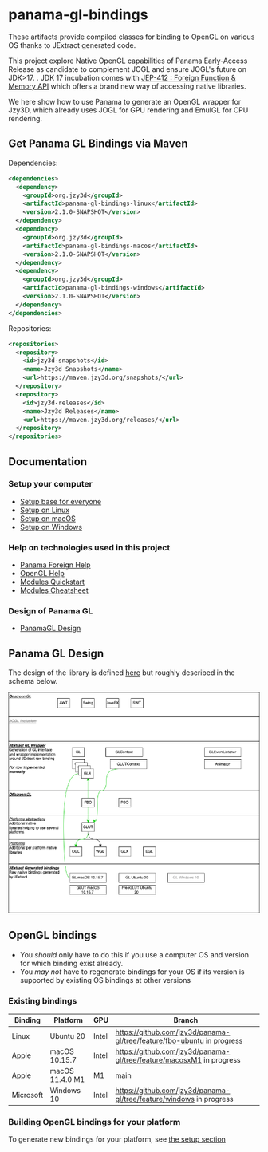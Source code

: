 # panama-gl-bindings

These artifacts provide compiled classes for binding to OpenGL on various OS thanks to JExtract generated code.


This project explore Native OpenGL capabilities of Panama Early-Access Release as candidate to complement JOGL and ensure JOGL's future on JDK>17.
.
JDK 17 incubation comes with [JEP-412 : Foreign Function & Memory API](https://openjdk.java.net/jeps/412) which offers a brand new way of accessing native libraries.

We here show how to use Panama to generate an OpenGL wrapper for Jzy3D, which already uses JOGL for GPU rendering and EmulGL for CPU rendering.

## Get Panama GL Bindings via Maven

Dependencies:
```xml
<dependencies>
  <dependency>
    <groupId>org.jzy3d</groupId>
    <artifactId>panama-gl-bindings-linux</artifactId>
    <version>2.1.0-SNAPSHOT</version>
  </dependency>
  <dependency>
    <groupId>org.jzy3d</groupId>
    <artifactId>panama-gl-bindings-macos</artifactId>
    <version>2.1.0-SNAPSHOT</version>
  </dependency>
  <dependency>
    <groupId>org.jzy3d</groupId>
    <artifactId>panama-gl-bindings-windows</artifactId>
    <version>2.1.0-SNAPSHOT</version>
  </dependency>
</dependencies>
```

Repositories:
```xml
<repositories>
  <repository>
    <id>jzy3d-snapshots</id>
    <name>Jzy3d Snapshots</name>
    <url>https://maven.jzy3d.org/snapshots/</url>
  </repository>
  <repository>
    <id>jzy3d-releases</id>
    <name>Jzy3d Releases</name>
    <url>https://maven.jzy3d.org/releases/</url>
  </repository>
</repositories>
```


## Documentation

### Setup your computer
* [Setup base for everyone](doc/setup/setup_everyone.md)
* [Setup on Linux](doc/setup/setup_ubuntu.md)
* [Setup on macOS](doc/setup/setup_macos.md)
* [Setup on Windows](doc/setup/setup_windows.md)

### Help on technologies used in this project
* [Panama Foreign Help](doc/Panama-Foreign-help.md)
* [OpenGL Help](doc/OpenGL-help.md)
* [Modules Quickstart](https://openjdk.java.net/projects/jigsaw/quick-start)
* [Modules Cheatsheet](https://github.com/tfesenko/Java-Modules-JPMS-CheatSheet)

### Design of Panama GL
* [PanamaGL Design](doc/PanamaGL-Design.md)

## Panama GL Design

The design of the library is defined [here](doc/PanamaGL-Design.md) but roughly described in the schema below.

<img src="doc/PanamaGL-Design.png"/>

## OpenGL bindings

* You _should_ only have to do this if you use a computer OS and version for which binding exist already.
* You _may not_ have to regenerate bindings for your OS if its version is supported by existing OS bindings at other versions

### Existing bindings

| Binding | Platform | GPU | Branch |
| ------- | -------- | --- | ------ |
| Linux | Ubuntu 20 | Intel | https://github.com/jzy3d/panama-gl/tree/feature/fbo-ubuntu in progress |
| Apple | macOS 10.15.7 | Intel | https://github.com/jzy3d/panama-gl/tree/feature/macosxM1 in progress |
| Apple | macOS 11.4.0 M1 | M1 | main |
| Microsoft | Windows 10 | Intel | https://github.com/jzy3d/panama-gl/tree/feature/windows in progress |

### Building OpenGL bindings for your platform

To generate new bindings for your platform, see [the setup section](doc/setup)
